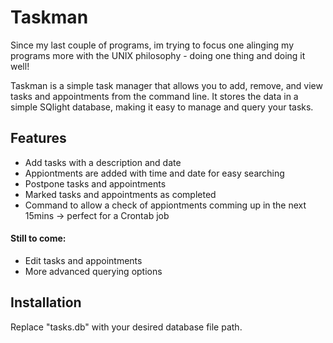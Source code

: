 # Taskman

Since my last couple of programs, im trying to focus one alinging my programs more with the UNIX philosophy - doing one thing and doing it well!

Taskman is a simple task manager that allows you to add, remove, and view tasks and appointments from the command line. 
It stores the data in a simple SQlight database, making it easy to manage and query your tasks.

## Features
- Add tasks with a description and date
- Appiontments are added with time and date for easy searching
- Postpone tasks and appointments
- Marked tasks and appointments as completed
- Command to allow a check of appiontments comming up in the next 15mins -> perfect for a Crontab job

#### Still to come:
- Edit tasks and appointments
- More advanced querying options


## Installation
Replace "tasks.db" with your desired database file path.

